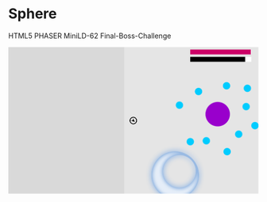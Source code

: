 # Sphere
HTML5 PHASER MiniLD-62 Final-Boss-Challenge

![alt tag](https://github.com/holmberd/Sphere/blob/master/screenshot.png)
